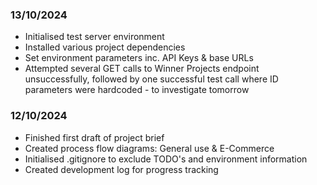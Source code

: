 ### 13/10/2024
- Initialised test server environment
- Installed various project dependencies
- Set environment parameters inc. API Keys & base URLs
- Attempted several GET calls to Winner Projects endpoint unsuccessfully, followed by one successful test call where ID parameters were hardcoded - to investigate tomorrow

### 12/10/2024
- Finished first draft of project brief
- Created process flow diagrams: General use & E-Commerce
- Initialised .gitignore to exclude TODO's and environment information
- Created development log for progress tracking
